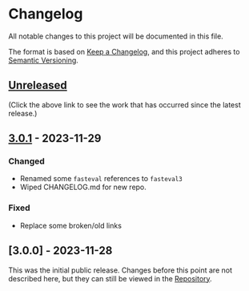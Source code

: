 # Changelog
All notable changes to this project will be documented in this file.

The format is based on [Keep a Changelog](https://keepachangelog.com/en/1.0.0/),
and this project adheres to [Semantic Versioning](https://semver.org/spec/v2.0.0.html).

## [Unreleased]
(Click the above link to see the work that has occurred since the latest release.)

## [3.0.1] - 2023-11-29
### Changed
- Renamed some `fasteval` references to `fasteval3`
- Wiped CHANGELOG.md for new repo.

### Fixed
- Replace some broken/old links

## [3.0.0] - 2023-11-28
This was the initial public release.  Changes before this point are not
described here, but they can still be viewed in the [Repository].

[Unreleased]: https://github.com/OverzealousLotus/fasteval3/compare/3.0.1...HEAD
[3.0.1]: https://github.com/OverzealousLotus/fasteval3/releases/tag/3.0.1
[Repository]: https://github.com/OverzealousLotus/fasteval3

